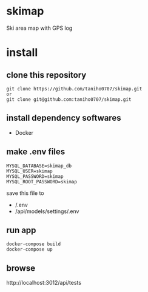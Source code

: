 # skimap
Ski area map with GPS log

# install

## clone this repository

```
git clone https://github.com/taniho0707/skimap.git
or
git clone git@github.com:taniho0707/skimap.git
```

## install dependency softwares

* Docker

## make .env files

```.env
MYSQL_DATABASE=skimap_db
MYSQL_USER=skimap
MYSQL_PASSWORD=skimap
MYSQL_ROOT_PASSWORD=skimap
```

save this file to 
* /.env
* /api/models/settings/.env

## run app

```
docker-compose build
docker-compose up
```

## browse

http://localhost:3012/api/tests
